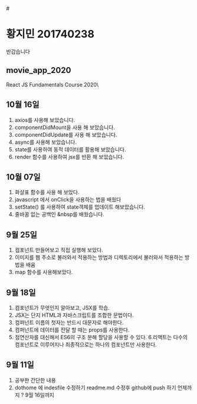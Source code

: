#<h1> 황지민 201740238 </h1> 
반갑습니다


## movie_app_2020
React JS Fundamentals Course 2020\

## 10월 16일

1. axios를 사용해 보았습니다.
2. componentDidMount을 사용 해 보았습니다.
3. componentDidUpdate를 사용 해 보았습니다.
4. async를 사용해 보았습니다.
5. state를 사용하여 동적 데이터를 활용해 보았습니다.
6. render 함수를 사용하여 jsx를 반환 해 보았습니다.

## 10월 07일 
1. 화살표 함수를 사용 해 보았다.
2. javascript 에서 onClick을 사용하는 법을 배웠다
3. setState() 를 사용하여  state객체를 업데이트 해보았습니다. 
4. 줄바꿈 없는 공백인 &nbsp를 배웠습니다.



## 9월 25일
1. 컴포넌트 만들어보고 직접 실행해 보았다.
2. 이미지를 웹 주소로 불러와서 적용하는 방법과 디렉토리에서 불러와서 적용하는 방법을 배움
3. map 함수를 사용해보았다.



## 9월 18일
1. 컴포넌트가 무엇인지 알아보고, JSX를 학습.
2. JSX는 단지 HTML과 자바스크립트를 조합한 문법이다.
3. 컴퍼넌트 이름의 첫자는 반드시 대문자로 해야한다.
4. 컴퍼넌트에 데이터를 전달 할 때는  props를 사용한다.
5. 점연산자를 대신해서 ES6의 구조 분해 할당을 사용할 수 있다.
6.리액트는 다수의 컴포넌트로 이루어지나 최종적으로는 하나의 컴포넌트만 사용한다. 

## 9월 11일
1. 공부한 간단한 내용
2. dothome 에 indesfile 수정하기
   readme.md 수정후 github에 push 하기
   언제까지 ? 9월 16일까지